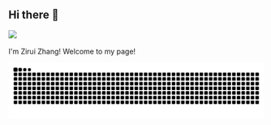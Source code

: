 ## Hi there 👋

![](https://komarev.com/ghpvc/?username=ZAKIRAM0)

I'm Zirui Zhang! Welcome to my page!

<!--START_SECTION:waka-->
<!--END_SECTION:waka-->

<picture>
  <source
    media="(prefers-color-scheme: dark)"
    srcset="https://raw.githubusercontent.com/ZAKIRAM0/ZAKIRAM0/output/github-contribution-grid-snake-dark.svg"
  />
  <source
    media="(prefers-color-scheme: light)"
    srcset="https://raw.githubusercontent.com/ZAKIRAM0/ZAKIRAM0/output/github-contribution-grid-snake.svg"
  />
  <img
    alt="github contribution grid snake animation"
    src="https://raw.githubusercontent.com/ZAKIRAM0/ZAKIRAM0/output/github-contribution-grid-snake.svg"
  />
</picture>
<!--
**lorn666/lorn666** is a ✨ _special_ ✨ repository because its `README.md` (this file) appears on your GitHub profile.

Here are some ideas to get you started:

- 🔭 I’m currently working on ...
- 🌱 I’m currently learning ...
- 👯 I’m looking to collaborate on ...
- 🤔 I’m looking for help with ...
- 💬 Ask me about ...
- 📫 How to reach me: ...
- 😄 Pronouns: ...
- ⚡ Fun fact: ...
-->
